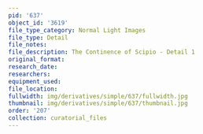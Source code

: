 ```yaml
---
pid: '637'
object_id: '3619'
file_type_category: Normal Light Images
file_type: Detail
file_notes:
file_description: The Continence of Scipio - Detail 1
original_format:
research_date:
researchers:
equipment_used:
file_location:
fullwidth: img/derivatives/simple/637/fullwidth.jpg
thumbnail: img/derivatives/simple/637/thumbnail.jpg
order: '207'
collection: curatorial_files
---
```


